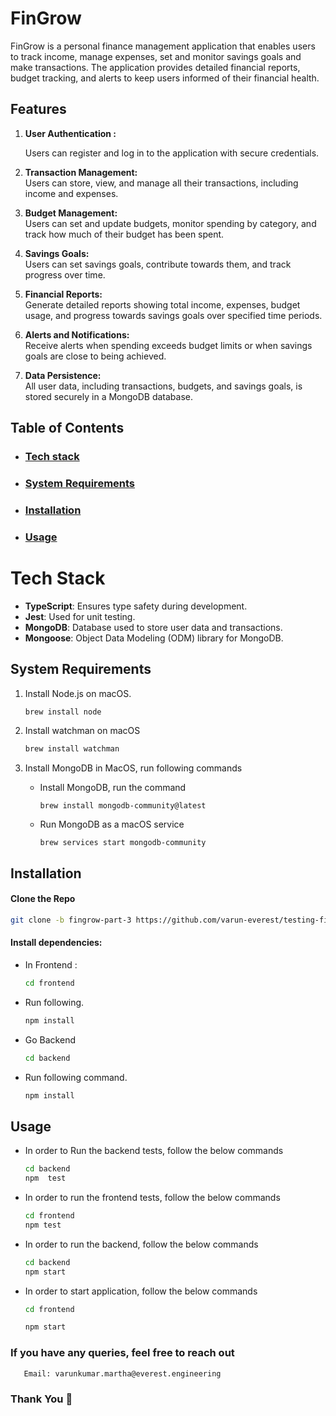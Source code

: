 # FinGrow

FinGrow is a personal finance management application that enables users to track income, manage expenses, set and monitor savings goals and make transactions. The application provides detailed financial reports, budget tracking, and alerts to keep users informed of their financial health.

## Features

1. **User Authentication :**  

   Users can register and log in to the application with secure credentials.
   
2. **Transaction Management:**  
   Users can store, view, and manage all their transactions, including income and expenses.

3. **Budget Management:**  
   Users can set and update budgets, monitor spending by category, and track how much of their budget has been spent.

4. **Savings Goals:**  
   Users can set savings goals, contribute towards them, and track progress over time.

5. **Financial Reports:**  
   Generate detailed reports showing total income, expenses, budget usage, and progress towards savings goals over specified time periods.

6. **Alerts and Notifications:**  
   Receive alerts when spending exceeds budget limits or when savings goals are close to being achieved.

7. **Data Persistence:**  
   All user data, including transactions, budgets, and savings goals, is stored securely in a MongoDB database.

## Table of Contents

- ### [Tech stack](#tech-stack)
- ### [System Requirements](#system-requirements)
- ### [Installation](#installation)
- ### [Usage](#usage)

# Tech Stack

- **TypeScript**: Ensures type safety during development.
- **Jest**: Used for unit testing.
- **MongoDB**: Database used to store user data and transactions.
- **Mongoose**: Object Data Modeling (ODM) library for MongoDB.

## System Requirements

1. Install Node.js on macOS.

   ```bash
   brew install node
   ```
2. Install watchman on macOS 
   ```bash
   brew install watchman
   ```
3. Install MongoDB in MacOS, run following commands

   -  Install MongoDB, run the  command
      
      ```
      brew install mongodb-community@latest
      ```
   -  Run MongoDB as a macOS service
      
      ```
      brew services start mongodb-community
      ```
## Installation
#### Clone the Repo
   
   ```bash
   git clone -b fingrow-part-3 https://github.com/varun-everest/testing-fingrow
   ```
#### Install dependencies:
   - In Frontend : 

      ```bash
      cd frontend
      ```
   - Run following.

      ```bash
      npm install
      ```
   - Go Backend
      
      ```bash
      cd backend
      ```
   - Run following command.
      
      ```bash
      npm install
      ```
## Usage
- In order to Run the backend tests, follow the below commands
    
    ```bash
    cd backend
    npm  test
   ```
- In order to run the frontend tests, follow the below commands
    ```bash
    cd frontend
   npm test
   ```
- In order to run the backend, follow the below commands
      
    ```bash
    cd backend
    npm start
    ```
  

- In order to start application, follow the below commands
      
    ```bash
    cd frontend
   
    npm start
    ```

### If you have any queries, feel free to reach out
```bash
   Email: varunkumar.martha@everest.engineering
```

### Thank You 🙏